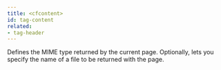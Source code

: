 ```yaml
---
title: <cfcontent>
id: tag-content
related:
- tag-header
---
```


Defines the MIME type returned by the current page. Optionally, lets you specify the name of a file
  to be returned with the page.

